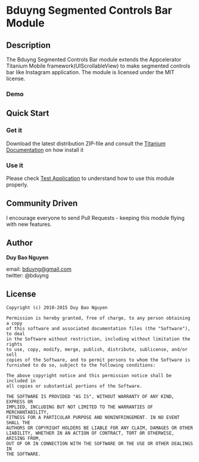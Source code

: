 # Bduyng Segmented Controls Bar Module
<!-- [![gitTio](http://gitt.io/badge.svg)](http://gitt.io/component/dk.napp.drawer) -->

## Description

The Bduyng Segmented Controls Bar module extends the Appcelerator Titanium Mobile framework(UIScrollableView) to make segmented controls bar like Instagram application.
The module is licensed under the MIT license.

### Demo

<!-- [![IMAGE ALT TEXT HERE]() -->

## Quick Start

### Get it
Download the latest distribution ZIP-file and consult the [Titanium Documentation](http://docs.appcelerator.com/titanium/latest/#!/guide/Using_a_Module) on how install it

### Use it
Please check [Test Application]() to understand how to use this module properly.

<!-- Or simply use the [gitTio CLI](http://gitt.io/cli) [![gitTio](http://gitt.io/badge.svg)](http://gitt.io/component/dk.napp.drawer)

`$ gittio install dk.napp.drawer`

Or NPM [![NPM](https://img.shields.io/npm/v/ti-module-dk.napp.drawer.svg?style=flat-square)](https://www.npmjs.com/package/ti-module-dk.napp.drawer)

`$ npm i --save ti-module-dk.napp.drawer` -->

## Community Driven

I encourage everyone to send Pull Requests - keeping this module flying with new features.


## Author

**Duy Bao Nguyen**  
<!-- web: http://www.napp.dk   -->
email: bduyng@gmail.com  
twitter: @bduyng  


## License

    Copyright (c) 2010-2015 Duy Bao Nguyen

    Permission is hereby granted, free of charge, to any person obtaining a copy
    of this software and associated documentation files (the "Software"), to deal
    in the Software without restriction, including without limitation the rights
    to use, copy, modify, merge, publish, distribute, sublicense, and/or sell
    copies of the Software, and to permit persons to whom the Software is
    furnished to do so, subject to the following conditions:

    The above copyright notice and this permission notice shall be included in
    all copies or substantial portions of the Software.

    THE SOFTWARE IS PROVIDED "AS IS", WITHOUT WARRANTY OF ANY KIND, EXPRESS OR
    IMPLIED, INCLUDING BUT NOT LIMITED TO THE WARRANTIES OF MERCHANTABILITY,
    FITNESS FOR A PARTICULAR PURPOSE AND NONINFRINGEMENT. IN NO EVENT SHALL THE
    AUTHORS OR COPYRIGHT HOLDERS BE LIABLE FOR ANY CLAIM, DAMAGES OR OTHER
    LIABILITY, WHETHER IN AN ACTION OF CONTRACT, TORT OR OTHERWISE, ARISING FROM,
    OUT OF OR IN CONNECTION WITH THE SOFTWARE OR THE USE OR OTHER DEALINGS IN
    THE SOFTWARE.